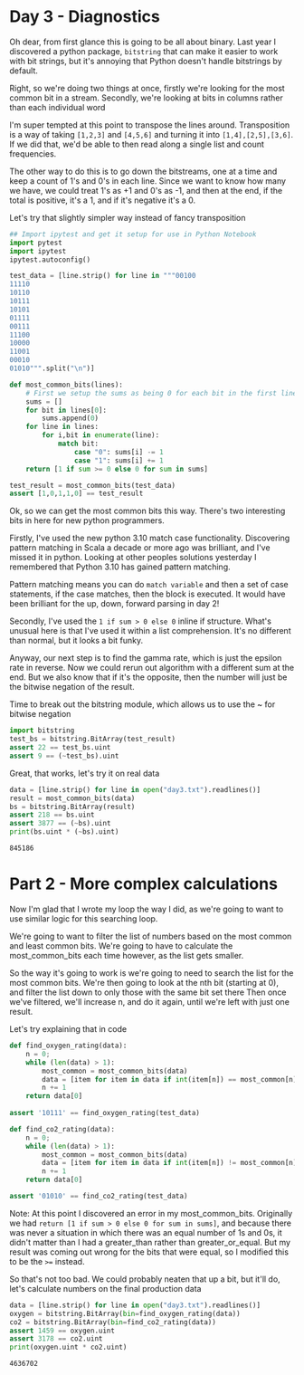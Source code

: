 # Day 3 - Diagnostics

Oh dear, from first glance this is going to be all about binary.  Last year I discovered a python package, `bitstring` that can make it easier to work with bit strings, but it's annoying that Python doesn't handle bitstrings by default.

Right, so we're doing two things at once, firstly we're looking for the most common bit in a stream.  Secondly, we're looking at bits in columns rather than each individual word

I'm super tempted at this point to transpose the lines around.  Transposition is a way of taking `[1,2,3]` and `[4,5,6]` and turning it into `[1,4],[2,5],[3,6]`.  If we did that, we'd be able to then read along a single list and count frequencies.

The other way to do this is to go down the bitstreams, one at a time and keep a count of 1's and 0's in each line.  Since we want to know how many we have, we could treat 1's as +1 and 0's as -1, and then at the end, if the total is positive, it's a 1, and if it's negative it's a 0.

Let's try that slightly simpler way instead of fancy transposition


```python
## Import ipytest and get it setup for use in Python Notebook
import pytest
import ipytest
ipytest.autoconfig()
```


```python
test_data = [line.strip() for line in """00100
11110
10110
10111
10101
01111
00111
11100
10000
11001
00010
01010""".split("\n")]

def most_common_bits(lines):
    # First we setup the sums as being 0 for each bit in the first line
    sums = []
    for bit in lines[0]:
        sums.append(0)
    for line in lines:
        for i,bit in enumerate(line):
            match bit:
                case "0": sums[i] -= 1
                case "1": sums[i] += 1
    return [1 if sum >= 0 else 0 for sum in sums]

test_result = most_common_bits(test_data)
assert [1,0,1,1,0] == test_result
```

Ok, so we can get the most common bits this way.
There's two interesting bits in here for new python programmers.

Firstly, I've used the new python 3.10 match case functionality.  Discovering pattern matching in Scala a decade or more ago was brilliant, and I've missed it in python.  Looking at other peoples solutions yesterday I remembered that Python 3.10 has gained pattern matching.

Pattern matching means you can do `match variable` and then a set of case statements, if the case matches, then the block is executed.  It would have been brilliant for the up, down, forward parsing in day 2!
    
Secondly, I've used the `1 if sum > 0 else 0` inline if structure.  What's unusual here is that I've used it within a list comprehension.  It's no different than normal, but it looks a bit funky.
    
Anyway, our next step is to find the gamma rate, which is just the epsilon rate in reverse.  Now we could rerun out algorithm with a different sum at the end.  But we also know that if it's the opposite, then the number will just be the bitwise negation of the result.
    
Time to break out the bitstring module, which allows us to use the ~ for bitwise negation


```python
import bitstring
test_bs = bitstring.BitArray(test_result)
assert 22 == test_bs.uint
assert 9 == (~test_bs).uint
```

Great, that works, let's try it on real data


```python
data = [line.strip() for line in open("day3.txt").readlines()]
result = most_common_bits(data)
bs = bitstring.BitArray(result)
assert 218 == bs.uint
assert 3877 == (~bs).uint
print(bs.uint * (~bs).uint)
```

    845186


# Part 2 - More complex calculations

Now I'm glad that I wrote my loop the way I did, as we're going to want to use similar logic for this searching loop.

We're going to want to filter the list of numbers based on the most common and least common bits.  We're going to have to calculate the most_common_bits each time however, as the list gets smaller.

So the way it's going to work is we're going to need to search the list for the most common bits.
We're then going to look at the nth bit (starting at 0), and filter the list down to only those with the same bit set there
Then once we've filtered, we'll increase n, and do it again, until we're left with just one result.

Let's try explaining that in code


```python
def find_oxygen_rating(data):
    n = 0;
    while (len(data) > 1):
        most_common = most_common_bits(data)
        data = [item for item in data if int(item[n]) == most_common[n]]
        n += 1
    return data[0]
        
assert '10111' == find_oxygen_rating(test_data)

def find_co2_rating(data):
    n = 0;
    while (len(data) > 1):
        most_common = most_common_bits(data)
        data = [item for item in data if int(item[n]) != most_common[n]]
        n += 1
    return data[0]

assert '01010' == find_co2_rating(test_data)

```

Note: At this point I discovered an error in my most_common_bits.  Originally we had `return [1 if sum > 0 else 0 for sum in sums]`, and because there was never a situation in which there was an equal number of 1s and 0s, it didn't matter than I had a greater_than rather than greater_or_equal.  But my result was coming out wrong for the bits that were equal, so I modified this to be the `>=` instead.

So that's not too bad.  We could probably neaten that up a bit, but it'll do, let's calculate numbers on the final production data


```python
data = [line.strip() for line in open("day3.txt").readlines()]
oxygen = bitstring.BitArray(bin=find_oxygen_rating(data))
co2 = bitstring.BitArray(bin=find_co2_rating(data))
assert 1459 == oxygen.uint
assert 3178 == co2.uint
print(oxygen.uint * co2.uint)
```

    4636702

